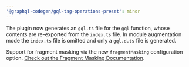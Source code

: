 ```yaml
---
'@graphql-codegen/gql-tag-operations-preset': minor
---
```


The plugin now generates an `gql.ts` file for the `gql` function, whose contents are re-exported from the `index.ts` file. In module augmentation mode the `index.ts` file is omitted and only a `gql.d.ts` file is generated.

Support for fragment masking via the new `fragmentMasking` configuration option. [Check out the Fragment Masking Documentation](https://graphql-code-generator.com/plugins/gql-tag-operations-preset#fragment-masking).
